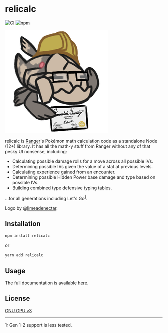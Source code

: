 # relicalc

[![CI](https://github.com/Corvimae/relicalc/actions/workflows/main.yml/badge.svg)](https://github.com/Corvimae/relicalc/actions/workflows/main.yml)
[![npm](https://img.shields.io/npm/v/relicalc)](https://www.npmjs.com/package/relicalc)

![dr relicanth, phd in mathematics](/relicalc_small.png)

relicalc is [Ranger](https://github.com/corvimae/pokemon-ranger)'s Pokémon math calculation code as a standalone Node (12+) library. It has all the math-y stuff from Ranger without any of that pesky UI nonsense, including:

- Calculating possible damage rolls for a move across all possible IVs.
- Determining possible IVs given the value of a stat at previous levels.
- Calculating experience gained from an encounter.
- Determining possible Hidden Power base damage and type based on possible IVs.
- Building combined type defensive typing tables.

...for all generations including Let's Go<sup>[1](#f1)</sup>.

Logo by [@limeadenectar](https://twitter.com/limeadenectar).

## Installation

```bash
npm install relicalc
```

or

```bash
yarn add relicalc
```

## Usage

The full documentation is available [here](https://docs.ranger.maybreak.com/#/relicalc).

## License

[GNU GPU v3](LICENSE)

---
<a id="f1">1</a>: Gen 1-2 support is less tested.